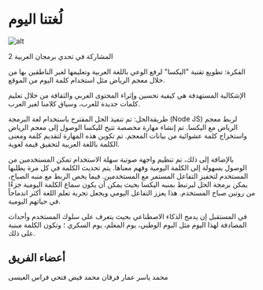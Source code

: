 # لُغتنا اليوم

![alt]([https://](https://github.com/MohammadYAmmar/Language_today_ArabicThon/blob/main/logo.png))

المشاركة في تحدي برمجان العربية 2

الفكرة: تطويع تقنية "اليكسا" لرفع الوعي باللغة العربية وتعليمها لغير الناطقين بها من خلال معجم الرياض مثل استخدام كلمة اليوم من الموقع.

الإشكالية المستهدفة هي كيفية تحسين وإثراء المحتوى العربي والثقافة من خلال تعليم كلمات جديدة للعرب، وسياق كلامنا لغير العرب.


طريقةالحل:
تم تنفيذ الحل المقترح باستخدام لغة البرمجة (Node JS) لربط معجم الرياض مع اليكسا. تم إنشاء مهارة مخصصة تتيح لليكسا الوصول إلى معجم الرياض واستخراج كلمة عشوائية من بيانات المعجم. تم تكوين هذه المهارة لتقديم كلمة ومعنى الكلمة باللغة العربية لتحقيق قيمة لغوية.

 بالإضافة إلى ذلك، تم تنظيم واجهة صوتية سهلة الاستخدام تمكن المستخدمين من الوصول بسهولة إلى الكلمة اليومية وفهم معناها. يتم تحديث الكلمة في كل مرة يطلبها المستخدم لتحفيز التفاعل المستمر مع المستخدمين. فيما يخص الربط مع منبه الصباح، يمكن برمجة الحل ليرتبط بمنبه اليكسا بحيث يمكن أن يكون سماع الكلمة اليومية جزءًا من روتين صباح المستخدم. هذا يعزز التفاعل اليومي ويجعل تجربة تعلم اللغة أكثر اندماجاً في حياتهم اليومية.

في المستقبل إن يدمج الذكاء الاصطناعي بحيث يتعرف على سلوك المستخدم وأحداث المصادفة لهذا اليوم مثل اليوم الوطني، يوم المعلم، يوم السكري ؛ وتكون الكلمة مبنية على ذلك.



## أعضاء الفريق
محمد ياسر عمار
فرقان محمد فيض
فتحي فراس العيسى 